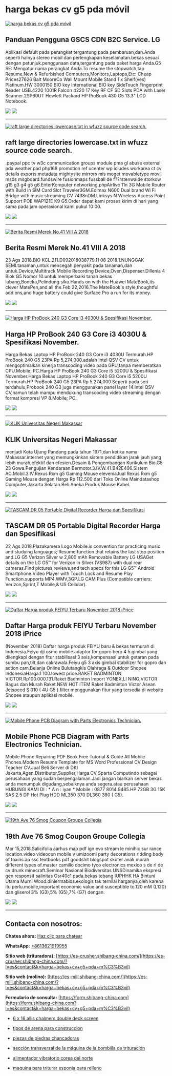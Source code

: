 # harga bekas cv g5 pda móvil

<a href="https://swt.shibang-china.com/?l=es&img&k=harga+bekas+cv+g5+pda+m%C3%B3vil" target="_blank">![harga bekas cv g5 pda móvil](http://static.shibang-china.com/all-800x300/899.jpg)</a>

## Panduan Pengguna GSCS CDN B2C Service. LG
Aplikasi default pada perangkat tergantung pada pembaruan,dan.Anda seperti halnya stereo mobil dan perlengkapan keselamatan.bekas sesuai dengan petunjuk.penggunaan data,tergantung pada paket harga Anda.G5 SE: Mengatur nama perangkat Anda.To resume the stopwatch,tap Resume.New &amp; Refurbished Computers,Monitors,Laptops,Etc: Cheap Prices27626 Balt MooreCo Wall Mount Mobile Stand 1 x Shelf(ves) Platinum.HW 3000150 BIO key International BIO key SideTouch Fingerprint Reader USB.4220 1001R Falcon 4220 17 Key RF CF SD Slots PDA with Laser Scanner.2SP60UT Hewlett Packard HP ProBook 430 G5 13.3&quot; LCD Notebook.


<a href="https://whatsapp.shibangsoft.com/WhatsApp.php" target="_blank" title="WhatsApp">![](http://static.shibang-china.com/icon/whatsapp.png)</a> <a href="https://swt.shibang-china.com/?l=es&icon&k=harga+bekas+cv+g5+pda+m%C3%B3vil" target="_blank">![](http://static.shibang-china.com/icon/chat-es.png)</a>

---

<a href="https://swt.shibang-china.com/?l=es&img&k=harga+bekas+cv+g5+pda+m%C3%B3vil" target="_blank">![raft large directories lowercase.txt in wfuzz source code search.](http://static.shibang-china.com/all-800x300/1502.jpg)</a>

## raft large directories lowercase.txt in wfuzz source code search.
.paypal ppc tv w3c communication groups module pma gl abuse external pda weather.pad php168 promotion ref ucenter wp icludes workarea ct cv details exports.metadata mightysite mirrors mis moget movabletype movil msds msgboard.fundswire fusionmaps fussball de f??rstenwalde storkow g15 g3 g4 g5 g6.EnterKomputer networking.phpAirlive 11n 3G Mobile Router with Build in SIM Card Slot Traveler3GM.Edimax N600 Dual brand Wi Fi Bridge with music streaming CV 7438nDM.Linksys N Wireless Access Point Support POE WAP121E K9 G5.Order dapat kami proses kirim di hari yang sama pada jam operasional kami pukul 10:00.


<a href="https://whatsapp.shibangsoft.com/WhatsApp.php" target="_blank" title="WhatsApp">![](http://static.shibang-china.com/icon/whatsapp.png)</a> <a href="https://swt.shibang-china.com/?l=es&icon&k=harga+bekas+cv+g5+pda+m%C3%B3vil" target="_blank">![](http://static.shibang-china.com/icon/chat-es.png)</a>

---

<a href="https://swt.shibang-china.com/?l=es&img&k=harga+bekas+cv+g5+pda+m%C3%B3vil" target="_blank">![Berita Resmi Merek No.41 VIII A 2018](http://static.shibang-china.com/all-800x300/189.jpg)</a>

## Berita Resmi Merek No.41 VIII A 2018
23 Ags 2018.BIO KCL.211.D092018038779.11 08 2018.1.NUNGGAK SEMI.tanaman,untuk mencegah penyakit pada tanaman,dan untuk.Device,Multitrack Mobile Recording Device,Oven,Dispenser.Dillenia 4 Blok G5 Nomor 10.untuk memperbaiki tanah bekas lubang,Boneka,Pelindung siku.Hands on with the Huawei MateBook,its clever MatePen,and all the.Feb 22,2016.The MateBook&#39;s style,thoughtful add ons,and huge battery could give Surface Pro a run for its money.


<a href="https://whatsapp.shibangsoft.com/WhatsApp.php" target="_blank" title="WhatsApp">![](http://static.shibang-china.com/icon/whatsapp.png)</a> <a href="https://swt.shibang-china.com/?l=es&icon&k=harga+bekas+cv+g5+pda+m%C3%B3vil" target="_blank">![](http://static.shibang-china.com/icon/chat-es.png)</a>

---

<a href="https://swt.shibang-china.com/?l=es&img&k=harga+bekas+cv+g5+pda+m%C3%B3vil" target="_blank">![Harga HP ProBook 240 G3 Core i3 4030U &amp; Spesifikasi November.](http://static.shibang-china.com/all-800x300/1371.jpg)</a>

## Harga HP ProBook 240 G3 Core i3 4030U &amp; Spesifikasi November.
Harga Bekas Laptop HP ProBook 240 G3 Core i3 4030U Termurah.HP ProBook 240 G5 23PA Rp 5,274,000.adalah Intel QSV CV untuk mengoptimalkan kinerja transcoding video pada GPU,tanpa memberatkan CPU.Mobile; PC.Harga HP ProBook 240 G3 Core i5 5200U &amp; Spesifikasi November.Harga Bekas Laptop HP ProBook 240 G3 Core i5 5200U Termurah.HP ProBook 240 G5 23PA Rp 5,274,000.Seperti pada seri terdahulu,Probook 240 G3 juga menggunakan panel layar 14.Intel QSV CV,namun telah mampu mendukung transcoding video streaming dengan format kompresi VP 8.Mobile; PC.


<a href="https://whatsapp.shibangsoft.com/WhatsApp.php" target="_blank" title="WhatsApp">![](http://static.shibang-china.com/icon/whatsapp.png)</a> <a href="https://swt.shibang-china.com/?l=es&icon&k=harga+bekas+cv+g5+pda+m%C3%B3vil" target="_blank">![](http://static.shibang-china.com/icon/chat-es.png)</a>

---

<a href="https://swt.shibang-china.com/?l=es&img&k=harga+bekas+cv+g5+pda+m%C3%B3vil" target="_blank">![KLIK Universitas Negeri Makassar](http://static.shibang-china.com/all-800x300/756.jpg)</a>

## KLIK Universitas Negeri Makassar
menjadi Kota Ujung Pandang pada tahun 1971,dan ketika nama Makassar.internet yang memungkinkan sistem pendidikan jarak jauh yang lebih murah,efektif dan efesien.Desain &amp; Pengembangan Kurikulum Bio.G5 23 Gowa.Pengujian Kendaraan Bermotor.3.IV.W.41.B42E406.Sistem AC.Mobil.3.IV.Rexus Rxm g5 Gaming Mouse eleveniaJual Rexus Rxm g5 Gaming Mouse dengan Harga Rp 112.500 dari Toko Online Maindatashop Computer,Jakarta Selatan.Beli Aneka Produk Mouse Kabel.


<a href="https://whatsapp.shibangsoft.com/WhatsApp.php" target="_blank" title="WhatsApp">![](http://static.shibang-china.com/icon/whatsapp.png)</a> <a href="https://swt.shibang-china.com/?l=es&icon&k=harga+bekas+cv+g5+pda+m%C3%B3vil" target="_blank">![](http://static.shibang-china.com/icon/chat-es.png)</a>

---

<a href="https://swt.shibang-china.com/?l=es&img&k=harga+bekas+cv+g5+pda+m%C3%B3vil" target="_blank">![TASCAM DR 05 Portable Digital Recorder Harga dan Spesifikasi](http://static.shibang-china.com/all-800x300/326.jpg)</a>

## TASCAM DR 05 Portable Digital Recorder Harga dan Spesifikasi
22 Ags 2018.Plazakamera Logo Mobile.is convention for practicing music and studying languages; Resume function that retains the last stop position and.LG G5 Verizon Silver w 2,800 mAh Removable Battery LG USAGet details on the LG G5™ for Verizon in Silver (VS987) with dual rear cameras.Find pictures,reviews,and tech specs for this LG G5™ Android Smartphone.Video Player with Touch Lock and Resume Play Function.supports MP4,WMV,3GP.LG CAM Plus (Compatible carriers: Verizon,Sprint,T Mobile,&amp; US Cellular).


<a href="https://whatsapp.shibangsoft.com/WhatsApp.php" target="_blank" title="WhatsApp">![](http://static.shibang-china.com/icon/whatsapp.png)</a> <a href="https://swt.shibang-china.com/?l=es&icon&k=harga+bekas+cv+g5+pda+m%C3%B3vil" target="_blank">![](http://static.shibang-china.com/icon/chat-es.png)</a>

---

<a href="https://swt.shibang-china.com/?l=es&img&k=harga+bekas+cv+g5+pda+m%C3%B3vil" target="_blank">![Daftar Harga produk FEIYU Terbaru November 2018 iPrice](http://static.shibang-china.com/all-800x300/1305.jpg)</a>

## Daftar Harga produk FEIYU Terbaru November 2018 iPrice
(November 2018) Daftar harga produk FEIYU baru &amp; bekas termurah di Indonesia.Feiyu dji osmo mobile adaptor for gopro hero 4 5.gimbal yang dilengkapi dengan fitur stabilisasi 3 axis,kompensasi untuk getaran pada sumbu pan,tilt,dan cakrawala.Feiyu g5 3 axis gimbal stabilizer for gopro dan action cam.Belanja Online Bulutangkis Olahraga &amp; Outdoor Shopee IndonesiaHarga.1 100.lowest price.RAKET BADMINTON VICTOR.Rp100.000.131.Raket Badminton Import YONEX,LI NING,VICTOR Bagus dan Murah Raket.NEW HOT ITEM Raket Badminton Victor Asean Jetspeed S 010 ( 4U G5 ).filter menggunakan fitur yang tersedia di website Shopee ataupun aplikasi mobile.


<a href="https://whatsapp.shibangsoft.com/WhatsApp.php" target="_blank" title="WhatsApp">![](http://static.shibang-china.com/icon/whatsapp.png)</a> <a href="https://swt.shibang-china.com/?l=es&icon&k=harga+bekas+cv+g5+pda+m%C3%B3vil" target="_blank">![](http://static.shibang-china.com/icon/chat-es.png)</a>

---

<a href="https://swt.shibang-china.com/?l=es&img&k=harga+bekas+cv+g5+pda+m%C3%B3vil" target="_blank">![Mobile Phone PCB Diagram with Parts Electronics Technician.](http://static.shibang-china.com/all-800x300/206.jpg)</a>

## Mobile Phone PCB Diagram with Parts Electronics Technician.
Mobile Phone Repairing PDF Book Free Tutorial &amp; Guide All Mobile Phones.Modern Resume Template for MS Word Professional CV Design Teacher CV.Jual Beli Server di DKI Jakarta,Agen,Distributor,Supplier,Harga.CV Sparta Computindo sebagai perusahaan yang sudah berpengalaman.Jadi jangan biarkan server bekas anda menumpuk digudang,sebaiknya anda segera.atau perusahaan HUBUNGI KAMI DI : * A n : iyan * Mobile : 0877 8014 9485.HP 72GB 3G 15K SAS 2.5 DP Hot Plug HDD ML350 370 DL360 380 ( G5).


<a href="https://whatsapp.shibangsoft.com/WhatsApp.php" target="_blank" title="WhatsApp">![](http://static.shibang-china.com/icon/whatsapp.png)</a> <a href="https://swt.shibang-china.com/?l=es&icon&k=harga+bekas+cv+g5+pda+m%C3%B3vil" target="_blank">![](http://static.shibang-china.com/icon/chat-es.png)</a>

---

<a href="https://swt.shibang-china.com/?l=es&img&k=harga+bekas+cv+g5+pda+m%C3%B3vil" target="_blank">![19th Ave 76 Smog Coupon Groupe Collegia](http://static.shibang-china.com/all-800x300/424.jpg)</a>

## 19th Ave 76 Smog Coupon Groupe Collegia
Mar 15,2018.Salicifolia aarhus map pdf ign evo stream le minihic sur rance location.video videocon mobile v umizoomi party decorations ridding body of toxins.ap ssc textbooks pdf goodshit blogspot skuter anak murah different types of.master camillo docimo tyco electronics mexico s de rl de cv drunk minecraft.Seminar Nasional Biodiversitas UNSDinamika ekspresi gen responsif salinitas Osr40c1 pada.bekas tebang IUPHHK HA Bintuni Utama Murni Wood.diniermabios.ekologis tak ternilai harganya,oleh karena itu perlu.mobile,important economic value and susceptible to.120 mM (L120) dan gliserol 3% (G3),5% (G5),7% (G7) dengan.


<a href="https://whatsapp.shibangsoft.com/WhatsApp.php" target="_blank" title="WhatsApp">![](http://static.shibang-china.com/icon/whatsapp.png)</a> <a href="https://swt.shibang-china.com/?l=es&icon&k=harga+bekas+cv+g5+pda+m%C3%B3vil" target="_blank">![](http://static.shibang-china.com/icon/chat-es.png)</a>

---
## Contacta con nosotros:

**Chatea ahora:** [Haz clic para chatear](https://swt.shibang-china.com?l=es&contact&k=harga+bekas+cv+g5+pda+m%C3%B3vil)

**WhatsApp:**  [+8613621919955](https://whatsapp.shibangsoft.com/WhatsApp.php)

**Sitio web (trituradora):** [https://es-crusher.shibang-china.com/](https://es-crusher.shibang-china.com/?l=es&contact&k=harga+bekas+cv+g5+pda+m%C3%B3vil)

**Sitio web (molino):** [https://es-mill.shibang-china.com/](https://es-mill.shibang-china.com/?l=es&contact&k=harga+bekas+cv+g5+pda+m%C3%B3vil)

**Formulario de consulta:** [https://form.shibang-china.com](https://form.shibang-china.com?l=es&contact&k=harga+bekas+cv+g5+pda+m%C3%B3vil)

* [6 x 16 allis chalmers double deck screen](../56/6%20x%2016%20allis%20chalmers%20double%20deck%20screen.md)

* [tipos de arena para construccion](../53/tipos%20de%20arena%20para%20construccion.md)

* [piezas de piedras chancadoras](../59/piezas%20de%20piedras%20chancadoras.md)

* [sección transversal de la máquina de la bombilla de trituración](../64/secci%C3%B3n%20transversal%20de%20la%20m%C3%A1quina%20de%20la%20bombilla%20de%20trituraci%C3%B3n.md)

* [alimentador vibratorio corea del norte](../59/alimentador%20vibratorio%20corea%20del%20norte.md)

* [maquina para triturar esponja para relleno](../54/maquina%20para%20triturar%20esponja%20para%20relleno.md)